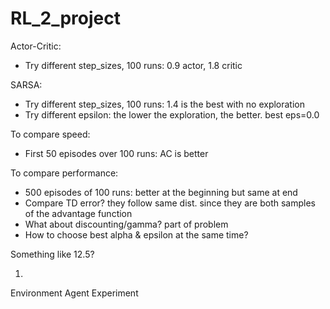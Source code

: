 # RL_2_project

Actor-Critic:
- Try different step_sizes, 100 runs: 0.9 actor, 1.8 critic

SARSA:
- Try different step_sizes, 100 runs: 1.4 is the best with no exploration
- Try different epsilon: the lower the exploration, the better. best eps=0.0

To compare speed:
- First 50 episodes over 100 runs: AC is better

To compare performance:
- 500 episodes of 100 runs: better at the beginning but same at end
- Compare TD error? they follow same dist. since they are both samples of the advantage function
- What about discounting/gamma? part of problem
- How to choose best alpha & epsilon at the same time?

Something like 12.5?

1)
Environment
Agent
Experiment
